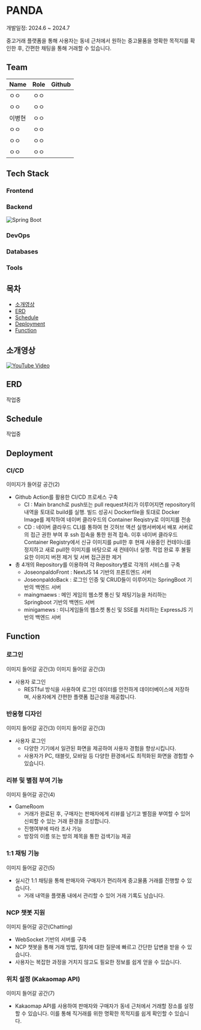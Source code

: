 # PANDA
개발일정: 2024.6 ~ 2024.7


중고거래 플랫폼을 통해 사용자는 동네 근처에서 원하는 중고물품을 명확한 목적지를 확인한 후, 간편한 채팅을 통해 거래할 수 있습니다.  

## Team
| Name | Role | Github |
| :--- | :---: | :--- |
| ㅇㅇ | ㅇㅇ |  |
| ㅇㅇ | ㅇㅇ |  |
| 이병현 | ㅇㅇ |  |
| ㅇㅇ | ㅇㅇ |  |
| ㅇㅇ | ㅇㅇ |  |
| ㅇㅇ |ㅇㅇ |  |


## Tech Stack
### Frontend

### Backend
![Spring Boot](https://img.shields.io/badge/-Spring%20Boot-6DB33F?style=flat-square&logo=springboot&logoColor=white)

### DevOps

### Databases

### Tools


## 목차
- [소개영상](#소개영상)
- [ERD](#erd)
- [Schedule](#schedule)
- [Deployment](#deployment)
- [Function](#function)

## 소개영상
[![YouTube Video](https://private-user-images.githubusercontent.com/133863078/371852448-457b3030-85ee-4c2e-9a6a-bc70ee3bf98e.png?jwt=eyJhbGciOiJIUzI1NiIsInR5cCI6IkpXVCJ9.eyJpc3MiOiJnaXRodWIuY29tIiwiYXVkIjoicmF3LmdpdGh1YnVzZXJjb250ZW50LmNvbSIsImtleSI6ImtleTUiLCJleHAiOjE3Mjc2MTE2OTcsIm5iZiI6MTcyNzYxMTM5NywicGF0aCI6Ii8xMzM4NjMwNzgvMzcxODUyNDQ4LTQ1N2IzMDMwLTg1ZWUtNGMyZS05YTZhLWJjNzBlZTNiZjk4ZS5wbmc_WC1BbXotQWxnb3JpdGhtPUFXUzQtSE1BQy1TSEEyNTYmWC1BbXotQ3JlZGVudGlhbD1BS0lBVkNPRFlMU0E1M1BRSzRaQSUyRjIwMjQwOTI5JTJGdXMtZWFzdC0xJTJGczMlMkZhd3M0X3JlcXVlc3QmWC1BbXotRGF0ZT0yMDI0MDkyOVQxMjAzMTdaJlgtQW16LUV4cGlyZXM9MzAwJlgtQW16LVNpZ25hdHVyZT1kMDQ1N2QzYmY4YjI3MGNhOTNmNTk3NTM1ZWIxMGI0MTdkM2Q3NGY2ZDQ3MjFjZjI2NTI5Mjk0MGQwNmYwZmU5JlgtQW16LVNpZ25lZEhlYWRlcnM9aG9zdCJ9.ZOmSmu0x03be_uAMkh8yfVbEl4uNM2OLM2LSCAnY0WI)](https://www.youtube.com/watch?v=jMFjW18qeZ4)

## ERD
작업중

## Schedule
작업중

## Deployment
### CI/CD
이미지가 들어갈 공간(2)
- Github Action를 활용한 CI/CD 프로세스 구축
  - CI : Main branch로 push또는 pull request처리가 이루어지면 repository의 내역을 토대로 build를 실행. 빌드 성공시 Dockerfile을 토대로 Docker Image를 제작하여 네이버 클라우드의 Container Reqistry로 이미지를 전송
  - CD : 네이버 클라우드 CLI를 통하여 현 깃허브 액션 실행서버에서 배포 서버로의 접근 권한 부여 후 ssh 접속을 통한 원격 접속. 이후 네이버 클라우드 Container Registry에서 신규 이미지를 pull한 후 현재 사용중인 컨테이너를 정지하고 새로 pull한 이미지를 바탕으로 새 컨테이너 실행. 작업 완료 후 불필요한 이미지 버젼 제거 및 서버 접근권한 제거
- 총 4개의 Repository를 이용하여 각 Repository별로 각개의 서비스를 구축
  - JoseonpaldoFront  : NextJS 14 기반의 프론트엔드 서버
  - JoseonpaldoBack   : 로그인 인증 및 CRUD들이 이루어지는 SpringBoot 기반의 백엔드 서버
  - maingmaews        : 메인 게임의 웹소켓 통신 및 채팅기능을 처리하는 Springboot 기반의 백엔드 서버
  - minigamews        : 미니게임들의 웹소켓 통신 및 SSE를 처리하는 ExpressJS 기반의 백엔드 서버

## Function
### 로그인
이미지 들어갈 공간(3)
이미지 들어갈 공간(3)
- 사용자 로그인
  -   RESTful 방식을 사용하여 로그인 데이터를 안전하게 데이터베이스에 저장하며, 사용자에게 간편한 플랫폼 접근성을 제공합니다.

### 반응형 디자인
이미지 들어갈 공간(3)
이미지 들어갈 공간(3)
- 사용자 로그인
  -   다양한 기기에서 일관된 화면을 제공하여 사용자 경험을 향상시킵니다.  
  -   사용자가 PC, 태블릿, 모바일 등 다양한 환경에서도 최적화된 화면을 경험할 수 있습니다.
 
### 리뷰 및 별점 부여 기능
이미지 들어갈 공간(4)
- GameRoom
  - 거래가 완료된 후, 구매자는 판매자에게 리뷰를 남기고 별점을 부여할 수 있어 신뢰할 수 있는 거래 환경을 조성합니다.
  - 진행여부에 따라 조사 가능
  - 방장의 이름 또는 방의 제목을 통한 검색기능 제공

### 1:1 채팅 기능
이미지 들어갈 공간(5)
- 실시간 1:1 채팅을 통해 판매자와 구매자가 편리하게 중고물품 거래를 진행할 수 있습니다.
  - 거래 내역을 플랫폼 내에서 관리할 수 있어 거래 기록도 남습니다.

### NCP 챗봇 지원
이미지 들어갈 공간(Chatting)
- WebSocket 기반의 서버를 구축
- NCP 챗봇을 통해 거래 방법, 절차에 대한 질문에 빠르고 간단한 답변을 받을 수 있습니다.
- 사용자는 복잡한 과정을 거치지 않고도 필요한 정보를 쉽게 얻을 수 있습니다.

### 위치 설정 (Kakaomap API)
이미지 들어갈 공간(7)
- Kakaomap API를 사용하여 판매자와 구매자가 동네 근처에서 거래할 장소를 설정할 수 있습니다. 이를 통해 직거래를 위한 명확한 목적지를 쉽게 확인할 수 있습니다.
